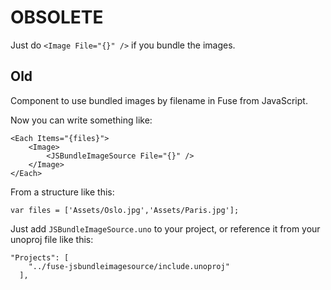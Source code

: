 OBSOLETE
========

Just do `<Image File="{}" />` if you bundle the images.


Old
---

Component to use bundled images by filename in Fuse from JavaScript.

Now you can write something like:

	<Each Items="{files}">
		<Image>
			<JSBundleImageSource File="{}" />
		</Image>
	</Each>

From a structure like this:

    var files = ['Assets/Oslo.jpg','Assets/Paris.jpg'];

Just add `JSBundleImageSource.uno` to your project, or reference it from your unoproj file like this:

```
"Projects": [
    "../fuse-jsbundleimagesource/include.unoproj"
  ],
```
